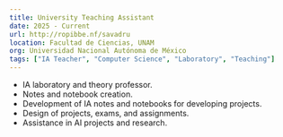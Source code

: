 ```yaml
---
title: University Teaching Assistant
date: 2025 - Current
url: http://ropibbe.nf/savadru
location: Facultad de Ciencias, UNAM
org: Universidad Nacional Autónoma de México
tags: ["IA Teacher", "Computer Science", "Laboratory", "Teaching"]
---
```


- IA laboratory and theory professor.
- Notes and notebook creation.
- Development of IA notes and notebooks for developing projects.
- Design of projects, exams, and assignments.
- Assistance in AI projects and research.
